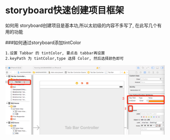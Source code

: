 # storyboard快速创建项目框架


如何用 storyboard创建项目是基本功,所以太初级的内容不多写了, 在此写几个有用的功能

###如何通过storyboard添加tintColor
```
1.设置 Tabbar 的 tintColor, 要点击 tabbar再设置
2.keyPath 为 tintColor,type 选择 Color, 然后选择颜色即可
```
 ![image](storyboard添加tintColor.png)